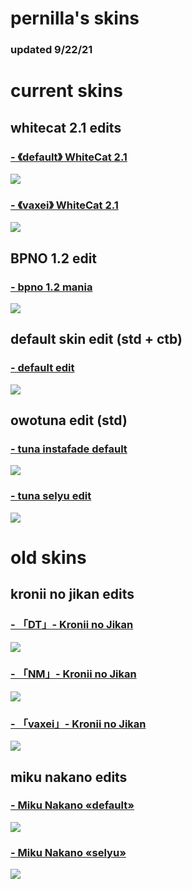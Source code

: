 # pernilla's skins
### updated 9/22/21

# current skins

## whitecat 2.1 edits

### [-  《default》 WhiteCat 2.1](https://mega.nz/file/3ugg0DIL#Cgdh3P_tyFxNgbJxp-DMwxxNNzmhoYp-DRPBJeCpNBY)
![](https://i.imgur.com/0f3qtrr.png)

### [-  《vaxei》 WhiteCat 2.1](https://mega.nz/file/O64AABCb#9TXHgmrfO54BhQzm2Xfm18ifvZOZ5G90TnWDULiVOW4)
![](https://i.imgur.com/cSR3vEp.png)

## BPNO 1.2 edit

### [- bpno 1.2 mania](https://mega.nz/file/OjwESDiK#sHTsQR5pVUl_2DmESGQuvlIsuMxs7Sy4BE89U6SKQZI)
![](https://i.imgur.com/berUZnD.png)

## default skin edit (std + ctb)

### [- default edit](https://mega.nz/file/qjpzDAAY#HFN9Da97NoD2908GG3G-ny80-dtmnL_PksB7pgORwFs)
![](https://i.imgur.com/1P0CFCN.png)

## owotuna edit (std)

### [- tuna instafade default](https://mega.nz/file/275WVJRI#AZU7MOUee5diTgjRmBw5W50fR-JmeCUej06C_MLOGoY)
![](https://i.imgur.com/53V3l61.png)

### [- tuna selyu edit](https://mega.nz/file/jnhByKgC#PjAt0zqDdzubhHFEDIEtt3XC1vWoOH5ozmS6OV_Ykpc)
![](https://i.imgur.com/FQStWlX.png)

# old skins

## kronii no jikan edits

### [- 「DT」- Kronii no Jikan](https://mega.nz/file/CqxxhIBI#2BOV_Y_dUZDlr_uN0KEuQdx2Hpm6qzhVTuggHvONTRE)
![](https://i.imgur.com/MYRkOtL.jpg)

### [- 「NM」- Kronii no Jikan](https://mega.nz/file/HzgRiCrS#_fH6nmZvaeR1ALv1PDKCKsv5E8_tOuWX8qBckJVHsZk)
![](https://i.imgur.com/vgKWHSs.jpg)

### [- 「vaxei」- Kronii no Jikan](https://mega.nz/file/GigyCY6b#LYC-b0B8_4hjyRnTs5yYqpUYaqoyHeyeD53CvXmcEsM)
![](https://i.imgur.com/qB2ip65.jpg)

## miku nakano edits

### [- Miku Nakano «default»](https://mega.nz/file/SqJD3C6J#3jpYExYrJLihgvMSBIjJGS2aUKupi5jeXjrrwXHxol8)
![](https://i.imgur.com/uwSgKam.jpg)

### [- Miku Nakano «selyu»](https://mega.nz/file/fipSASDb#twlxxX6tfs3e54kthT_pBfbmSHaL43S8LqKi7hKdy44)
![](https://i.imgur.com/QLajiml.jpg)

